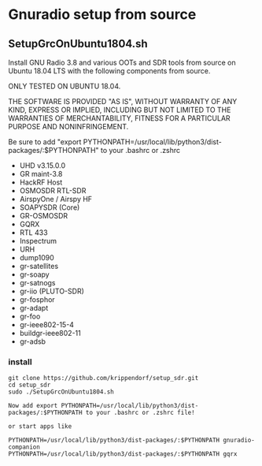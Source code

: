 # Gnuradio setup from source

## SetupGrcOnUbuntu1804.sh

Install GNU Radio 3.8 and various OOTs and SDR tools from source on Ubuntu 18.04 LTS with the following components from source.

ONLY TESTED ON UBUNTU 18.04. 

THE SOFTWARE IS PROVIDED "AS IS", WITHOUT WARRANTY OF ANY KIND, EXPRESS OR IMPLIED, INCLUDING BUT NOT LIMITED TO THE WARRANTIES OF MERCHANTABILITY, FITNESS FOR A PARTICULAR PURPOSE AND NONINFRINGEMENT.

Be sure to add "export PYTHONPATH=/usr/local/lib/python3/dist-packages/:$PYTHONPATH" to your .bashrc or .zshrc

* UHD  v3.15.0.0
* GR maint-3.8
* HackRF Host
* OSMOSDR RTL-SDR
* AirspyOne / Airspy HF
* SOAPYSDR (Core)
* GR-OSMOSDR
* GQRX
* RTL 433
* Inspectrum
* URH
* dump1090
* gr-satellites
* gr-soapy
* gr-satnogs
* gr-iio (PLUTO-SDR)
* gr-fosphor
* gr-adapt
* gr-foo
* gr-ieee802-15-4
* buildgr-ieee802-11
* gr-adsb

### install

```
git clone https://github.com/krippendorf/setup_sdr.git
cd setup_sdr
sudo ./SetupGrcOnUbuntu1804.sh

Now add export PYTHONPATH=/usr/local/lib/python3/dist-packages/:$PYTHONPATH to your .bashrc or .zshrc file!

or start apps like

PYTHONPATH=/usr/local/lib/python3/dist-packages/:$PYTHONPATH gnuradio-companion
PYTHONPATH=/usr/local/lib/python3/dist-packages/:$PYTHONPATH gqrx

```
